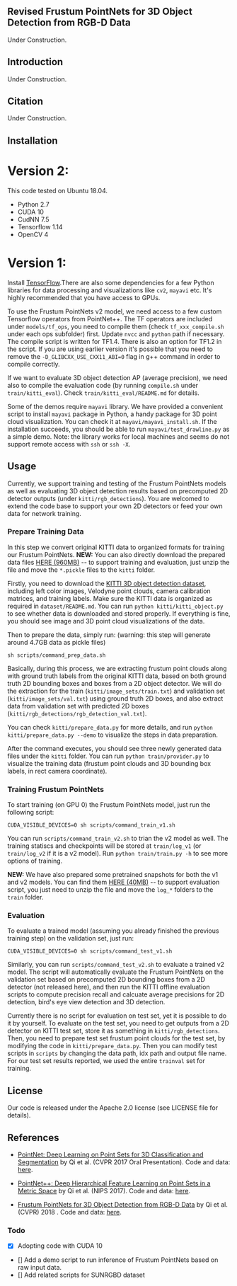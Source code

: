 ## Revised Frustum PointNets for 3D Object Detection from RGB-D Data
Under Construction.

## Introduction
Under Construction.

## Citation
Under Construction.

## Installation
# Version 2:
This code tested on Ubuntu 18.04.
- Python 2.7
- CUDA 10
- CudNN 7.5
- Tensorflow 1.14
- OpenCV 4

# Version 1: 
Install <a href="https://www.tensorflow.org/install/">TensorFlow</a>.There are also some dependencies for a few Python libraries for data processing and visualizations like `cv2`, `mayavi`  etc. It's highly recommended that you have access to GPUs.

To use the Frustum PointNets v2 model, we need access to a few custom Tensorflow operators from PointNet++. The TF operators are included under `models/tf_ops`, you need to compile them (check `tf_xxx_compile.sh` under each ops subfolder) first. Update `nvcc` and `python` path if necessary. The compile script is written for TF1.4. There is also an option for TF1.2 in the script. If you are using earlier version it's possible that you need to remove the `-D_GLIBCXX_USE_CXX11_ABI=0` flag in g++ command in order to compile correctly.

If we want to evaluate 3D object detection AP (average precision), we need also to compile the evaluation code (by running `compile.sh` under `train/kitti_eval`). Check `train/kitti_eval/README.md` for details.

Some of the demos require `mayavi` library. We have provided a convenient script to install `mayavi` package in Python, a handy package for 3D point cloud visualization. You can check it at `mayavi/mayavi_install.sh`. If the installation succeeds, you should be able to run `mayavi/test_drawline.py` as a simple demo. Note: the library works for local machines and seems do not support remote access with `ssh` or `ssh -X`.

## Usage

Currently, we support training and testing of the Frustum PointNets models as well as evaluating 3D object detection results based on precomputed 2D detector outputs (under `kitti/rgb_detections`). You are welcomed to extend the code base to support your own 2D detectors or feed your own data for network training.

### Prepare Training Data
In this step we convert original KITTI data to organized formats for training our Frustum PointNets. <b>NEW:</b> You can also directly download the prepared data files <a href="https://shapenet.cs.stanford.edu/media/frustum_data.zip" target="_blank">HERE (960MB)</a> -- to support training and evaluation, just unzip the file and move the `*.pickle` files to the `kitti` folder.

Firstly, you need to download the <a href="http://www.cvlibs.net/datasets/kitti/eval_object.php?obj_benchmark=3d" target="_blank">KITTI 3D object detection dataset</a>, including left color images, Velodyne point clouds, camera calibration matrices, and training labels. Make sure the KITTI data is organized as required in `dataset/README.md`. You can run `python kitti/kitti_object.py` to see whether data is downloaded and stored properly. If everything is fine, you should see image and 3D point cloud visualizations of the data. 

Then to prepare the data, simply run: (warning: this step will generate around 4.7GB data as pickle files)

    sh scripts/command_prep_data.sh

Basically, during this process, we are extracting frustum point clouds along with ground truth labels from the original KITTI data, based on both ground truth 2D bounding boxes and boxes from a 2D object detector. We will do the extraction for the train (`kitti/image_sets/train.txt`) and validation set (`kitti/image_sets/val.txt`) using ground truth 2D boxes, and also extract data from validation set with predicted 2D boxes (`kitti/rgb_detections/rgb_detection_val.txt`).

You can check `kitti/prepare_data.py` for more details, and run `python kitti/prepare_data.py --demo` to visualize the steps in data preparation.

After the command executes, you should see three newly generated data files under the `kitti` folder. You can run `python train/provider.py` to visualize the training data (frustum point clouds and 3D bounding box labels, in rect camera coordinate).

### Training Frustum PointNets

To start training (on GPU 0) the Frustum PointNets model, just run the following script:

    CUDA_VISIBLE_DEVICES=0 sh scripts/command_train_v1.sh

You can run `scripts/command_train_v2.sh` to trian the v2 model as well. The training statiscs and checkpoints will be stored at `train/log_v1` (or `train/log_v2` if it is a v2 model). Run `python train/train.py -h` to see more options of training. 

<b>NEW:</b> We have also prepared some pretrained snapshots for both the v1 and v2 models. You can find them <a href="https://shapenet.cs.stanford.edu/media/frustum_pointnets_snapshots.zip" target="_blank">HERE (40MB)</a> -- to support evaluation script, you just need to unzip the file and move the `log_*` folders to the `train` folder.

### Evaluation
To evaluate a trained model (assuming you already finished the previous training step) on the validation set, just run:

    CUDA_VISIBLE_DEVICES=0 sh scripts/command_test_v1.sh

Similarly, you can run `scripts/command_test_v2.sh` to evaluate a trained v2 model. The script will automatically evaluate the Frustum PointNets on the validation set based on precomputed 2D bounding boxes from a 2D detector (not released here), and then run the KITTI offline evaluation scripts to compute precision recall and calcuate average precisions for 2D detection, bird's eye view detection and 3D detection.

Currently there is no script for evaluation on test set, yet it is possible to do it by yourself. To evaluate on the test set, you need to get outputs from a 2D detector on KITTI test set, store it as something in `kitti/rgb_detections`. Then, you need to prepare test set frustum point clouds for the test set, by modifying the code in `kitti/prepare_data.py`. Then you can modify test scripts in `scripts` by changing the data path, idx path and output file name. For our test set results reported, we used the entire `trainval` set for training.

## License
Our code is released under the Apache 2.0 license (see LICENSE file for details).

## References
* <a href="http://stanford.edu/~rqi/pointnet" target="_blank">PointNet: Deep Learning on Point Sets for 3D Classification and Segmentation</a> by Qi et al. (CVPR 2017 Oral Presentation). Code and data: <a href="https://github.com/charlesq34/pointnet">here</a>.
* <a href="http://stanford.edu/~rqi/pointnet2" target="_black">PointNet++: Deep Hierarchical Feature Learning on Point Sets in a Metric Space</a> by Qi et al. (NIPS 2017). Code and data: <a href="https://github.com/charlesq34/pointnet2">here</a>.

* <a href="http://stanford.edu/~rqi/frustum-pointnets/" target="_black">Frustum PointNets for 3D Object Detection from RGB-D Data</a> by Qi et al. (CVPR) 2018 . Code and data: <a href="https://github.com/charlesq34/frustum-pointnets">here</a>.

### Todo
- [x] Adopting code with CUDA 10
- [] Add a demo script to run inference of Frustum PointNets based on raw input data.
- [] Add related scripts for SUNRGBD dataset

